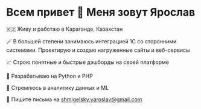 # Всем привет 👋 Меня зовут Ярослав

🇰🇿 Живу и работаю в Караганде, Казахстан

🪄 В большей степени занимаюсь интеграцией 1С со сторонними системами. Проектирую и создаю нагруженные сайты и веб-сервисы

📈 Строю понятные и быстрые дэшборды на своей платформе

🧶 Разрабатываю на Python и PHP

🎯 Стремлюсь в аналитику данных и ML



📧 Пишите письма на shmigelsky.yaroslav@gmail.com
